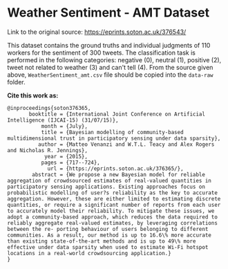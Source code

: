 # Weather Sentiment - AMT Dataset

Link to the original source: https://eprints.soton.ac.uk/376543/ 

This dataset contains the ground truths and individual judgments of 110 workers for the sentiment of 300 tweets. The classification task is performed in the following categories: negative (0), neutral (1), positive (2), tweet not related to weather (3) and can't tell (4). From the source given above, `WeatherSentiment_amt.csv` file should be copied into the `data-raw` folder.

**Cite this work as:**
```
@inproceedings{soton376365,
       booktitle = {International Joint Conference on Artificial Intelligence (IJCAI-15) (31/07/15)},
           month = {July},
           title = {Bayesian modelling of community-based multidimensional trust in participatory sensing under data sparsity},
          author = {Matteo Venanzi and W.T.L. Teacy and Alex Rogers and Nicholas R. Jennings},
            year = {2015},
           pages = {717--724},
             url = {https://eprints.soton.ac.uk/376365/},
        abstract = {We propose a new Bayesian model for reliable aggregation of crowdsourced estimates of real-valued quantities in participatory sensing applications. Existing approaches focus on probabilistic modelling of user?s reliability as the key to accurate aggregation. However, these are either limited to estimating discrete quantities, or require a significant number of reports from each user to accurately model their reliability. To mitigate these issues, we adopt a community-based approach, which reduces the data required to reliably aggregate real-valued estimates, by leveraging correlations between the re- porting behaviour of users belonging to different communities. As a result, our method is up to 16.6\% more accurate than existing state-of-the-art methods and is up to 49\% more effective under data sparsity when used to estimate Wi-Fi hotspot locations in a real-world crowdsourcing application.}
}
```
